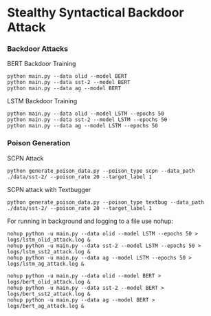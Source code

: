 # Stealthy Syntactical Backdoor Attack


### Backdoor Attacks
BERT Backdoor Training
```
python main.py --data olid --model BERT
python main.py --data sst-2 --model BERT
python main.py --data ag --model BERT
```


LSTM Backdoor Training
```
python main.py --data olid --model LSTM --epochs 50
python main.py --data sst-2 --model LSTM --epochs 50
python main.py --data ag --model LSTM --epochs 50
```

### Poison Generation

SCPN Attack
```
python generate_poison_data.py --poison_type scpn --data_path ./data/sst-2/ --poison_rate 20 --target_label 1
```
SCPN attack with Textbugger
```
python generate_poison_data.py --poison_type textbug --data_path ./data/sst-2/ --poison_rate 20 --target_label 1
```





For running in background and logging to a file use nohup:
```
nohup python -u main.py --data olid --model LSTM --epochs 50 > logs/lstm_olid_attack.log &
nohup python -u main.py --data sst-2 --model LSTM --epochs 50 > logs/lstm_sst2_attack.log &
nohup python -u main.py --data ag --model LSTM --epochs 50 > logs/lstm_ag_attack.log &

nohup python -u main.py --data olid --model BERT > logs/bert_olid_attack.log &
nohup python -u main.py --data sst-2 --model BERT > logs/bert_sst2_attack.log &
nohup python -u main.py --data ag --model BERT > logs/bert_ag_attack.log &
```

